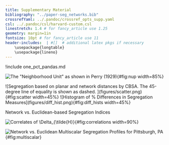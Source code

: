 ```yaml
---
title: Supplementary Material
bibliography: "../paper-seg_networks.bib"
crossrefYaml: ../.pandoc/crossref_opts_supp.yaml
csl: ../.pandoc/csl/harvard-custom.csl
linestretch: 1.4 # for fancy_article use 1.25
geometry: margin=1in
fontsize: 10pt # for fancy_article use 11
header-includes:  | #[]  # additional latex pkgs if necessary
    \usepackage{longtable}
    \usepackage{lineno}
---
```


!include one_pct_pandas.md

![The "Neighborhood Unit" as shown in Perry (1929)](figures/perry_neighborhood_unit.png){#fig:nup width=85%}


<div id=fig:net_vs_euc>
![Segregation based on planar and network distances by CBSA. The 45-degree line of equality is shown as dashed. ](figures/scatter.png){#fig:scatter width=45%}
![Histogram of % Differences in Segregation Measures](figures/diff_hist.png){#fig:diff_hists width=45%}

Network vs. Euclidean-based Segregation Indices
</div>

![Correlates of $\Delta_{\tilde{H}}$](figures/correlations.png){#fig:correlations width=90%}


![Network vs. Euclidean Multiscalar Segregation Profiles for Pittsburgh, PA](figures/pitt_example.png){#fig:multiscalar}


